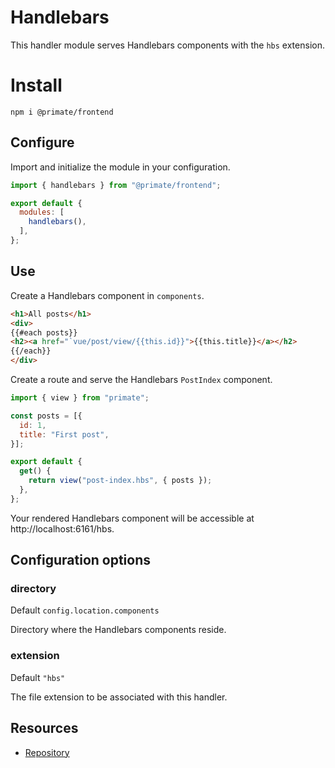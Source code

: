 # Handlebars

This handler module serves Handlebars components with the `hbs` extension.

# Install

`npm i @primate/frontend`

## Configure

Import and initialize the module in your configuration.

```js caption=primate.config.js
import { handlebars } from "@primate/frontend";

export default {
  modules: [
    handlebars(),
  ],
};
```

## Use

Create a Handlebars component in `components`.

```html caption=components/post-index.hbs
<h1>All posts</h1>
<div>
{{#each posts}}
<h2><a href="`vue/post/view/{{this.id}}">{{this.title}}</a></h2>
{{/each}}
</div>
```

Create a route and serve the Handlebars `PostIndex` component.

```js caption=routes/hbs.js
import { view } from "primate";

const posts = [{
  id: 1,
  title: "First post",
}];

export default {
  get() {
    return view("post-index.hbs", { posts });
  },
};
```

Your rendered Handlebars component will be accessible at
http://localhost:6161/hbs.

## Configuration options

### directory

Default `config.location.components`

Directory where the Handlebars components reside.

### extension

Default `"hbs"`

The file extension to be associated with this handler.

## Resources

* [Repository][repo]

[repo]: https://github.com/primatejs/primate/tree/master/packages/frontend
